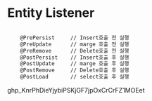 # Entity Listener

```bash

    @PrePersist     // Insert호출 전 실행
    @PreUpdate      // marge 호출 전 실행
    @PreRemove      // Delete호출 전 실행
    @PostPersist    // Insert호출 후 실행
    @PostUpdate     // marge 호출 후 실행
    @PostRemove     // Delete호출 후 실행
    @PostLoad       // select호출 후 실행

```


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